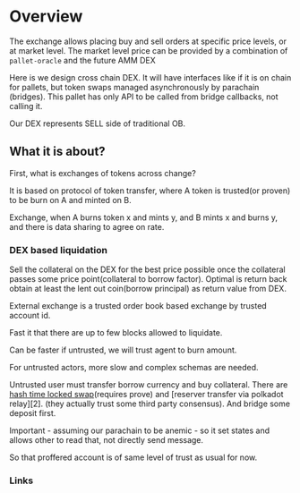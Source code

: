 # Overview

The exchange allows placing buy and sell orders at specific price levels, or at market level. The market level price can be provided by a combination of `pallet-oracle` and the future AMM DEX

Here is we design cross chain DEX. It will have interfaces like if it is on chain for pallets, but token swaps managed asynchronously by parachain (bridges). This pallet has only API to be called from bridge callbacks, not calling it.

Our DEX represents SELL side of traditional OB.

## What it is about?

First, what is exchanges of tokens across change?

It is based on protocol of token transfer, where A token is trusted(or proven) to be burn on A and minted on B.

Exchange, when A burns token x and mints y, and B mints x and burns y, and there is data sharing to agree on rate.

### DEX based liquidation

Sell the collateral on the DEX for the best price possible once the collateral passes some price point(collateral to borrow factor). Optimal is return back obtain at least the lent out coin(borrow principal) as return value from DEX.

External exchange is a trusted order book based exchange by trusted account id.

Fast it that there are up to few blocks allowed to liquidate.

Can be faster if untrusted, we will trust agent to burn amount.

For untrusted actors, more slow and complex schemas are needed.

Untrusted user must transfer borrow currency and buy collateral. There are [hash time locked swap][1](requires prove) and [reserver transfer via polkadot relay][2]. (they actually trust some third party consensus). And bridge some deposit first.

Important - assuming our parachain to be anemic - so it set states and allows  other to read that, not directly send message.

So that proffered account is of same level of trust as usual for now.

### Links

[1]: https://research.csiro.au/blockchainpatterns/general-patterns/blockchain-payment-patterns/token-swap/
